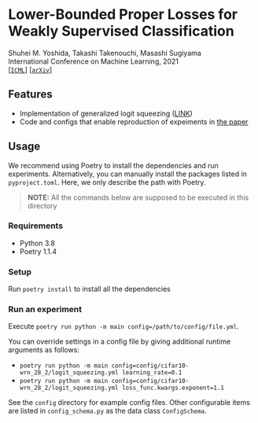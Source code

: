 # Lower-Bounded Proper Losses for Weakly Supervised Classification

Shuhei M. Yoshida, Takashi Takenouchi, Masashi Sugiyama \
International Conference on Machine Learning, 2021 \
[[`ICML`](https://icml.cc/Conferences/2021/Schedule?showEvent=8643)]
[[`arXiv`](https://arxiv.org/abs/2103.02893)]

## Features

- Implementation of generalized logit squeezing ([LINK](modules/gls.py))
- Code and configs that enable reproduction of expeiments in [the paper](https://arxiv.org/abs/2103.02893)

## Usage

We recommend using Poetry to install the dependencies and run experiments.
Alternatively, you can manually install the packages listed in `pyproject.toml`.
Here, we only describe the path with Poetry.

> **NOTE:**  All the commands below are supposed to be executed in this directory

### Requirements

- Python 3.8
- Poetry 1.1.4

### Setup

Run `poetry install` to install all the dependencies

### Run an experiment

Execute `poetry run python -m main config=/path/to/config/file.yml`.

You can override settings in a config file by giving additional runtime arguments as follows:

- `poetry run python -m main config=config/cifar10-wrn_28_2/logit_squeezing.yml learning_rate=0.1`
- `poetry run python -m main config=config/cifar10-wrn_28_2/logit_squeezing.yml loss_func.kwargs.exponent=1.1`

See the `config` directory for example config files.
Other configurable items are listed in `config_schema.py` as the data class `ConfigSchema`.
